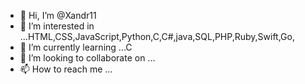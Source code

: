 - 👋 Hi, I’m @Xandr11
- 👀 I’m interested in ...HTML,CSS,JavaScript,Python,C,C#,java,SQL,PHP,Ruby,Swift,Go,
- 🌱 I’m currently learning ...C
- 💞️ I’m looking to collaborate on ...
- 📫 How to reach me ...

<!---
Xandr11/Xandr11 is a ✨ special ✨ repository because its `README.md` (this file) appears on your GitHub profile.
You can click the Preview link to take a look at your changes.
--->
